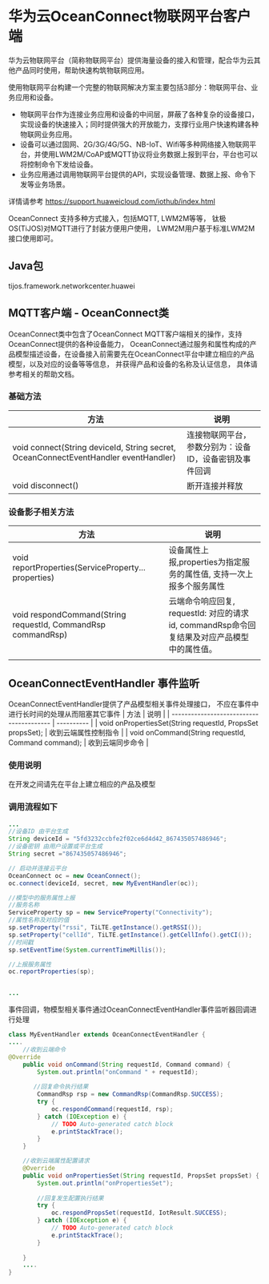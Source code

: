 # 华为云OceanConnect物联网平台客户端

华为云物联网平台（简称物联网平台）提供海量设备的接入和管理，配合华为云其他产品同时使用，帮助快速构筑物联网应用。

使用物联网平台构建一个完整的物联网解决方案主要包括3部分：物联网平台、业务应用和设备。

- 物联网平台作为连接业务应用和设备的中间层，屏蔽了各种复杂的设备接口，实现设备的快速接入；同时提供强大的开放能力，支撑行业用户快速构建各种物联网业务应用。
- 设备可以通过固网、2G/3G/4G/5G、NB-IoT、Wifi等多种网络接入物联网平台，并使用LWM2M/CoAP或MQTT协议将业务数据上报到平台，平台也可以将控制命令下发给设备。
- 业务应用通过调用物联网平台提供的API，实现设备管理、数据上报、命令下发等业务场景。

详情请参考 https://support.huaweicloud.com/iothub/index.html

OceanConnect 支持多种方式接入，包括MQTT, LWM2M等等， 钛极OS(TiJOS)对MQTT进行了封装方便用户使用， LWM2M用户基于标准LWM2M接口使用即可。 



## Java包
tijos.framework.networkcenter.huawei

## MQTT客户端  - OceanConnect类

OceanConnect类中包含了OceanConnect MQTT客户端相关的操作，支持OceanConnect提供的各种设备能力， OceanConnect通过服务和属性构成的产品模型描述设备，在设备接入前需要先在OceanConnect平台中建立相应的产品模型，以及对应的设备等等信息， 并获得产品和设备的名称及认证信息， 具体请参考相关的帮助文档。


### 基础方法

| 方法                                                         | 说明                                                    |
| ------------------------------------------------------------ | ------------------------------------------------------- |
| void connect(String deviceId, String secret, OceanConnectEventHandler eventHandler) | 连接物联网平台， 参数分别为：设备ID，设备密钥及事件回调 |
| void disconnect()                                            | 断开连接并释放                                          |



### 设备影子相关方法
| 方法                                                         | 说明                                                         |
| ------------------------------------------------------------ | ------------------------------------------------------------ |
| void reportProperties(ServiceProperty... properties)         | 设备属性上报,properties为指定服务的属性值, 支持一次上报多个服务属性 |
| void respondCommand(String requestId, CommandRsp commandRsp) | 云端命令响应回复, requestId: 对应的请求id, commandRsp命令回复结果及对应产品模型中的属性值。 |
|                                                              |                                                              |

## OceanConnectEventHandler 事件监听

OceanConnectEventHandler提供了产品模型相关事件处理接口， 不应在事件中进行长时间的处理从而阻塞其它事件
| 方法                                       | 说明         |
| ---------------------------------------- | ---------- |
| void onPropertiesSet(String requestId, PropsSet propsSet); | 收到云端属性控制指令 |
| void onCommand(String requestId, Command command); |  收到云端同步命令  |



### 使用说明

在开发之间请先在平台上建立相应的产品及模型


### 调用流程如下


```java
...
//设备ID 由平台生成
String deviceId = "5fd3232ccbfe2f02ce6d4d42_867435057486946";
//设备密钥 由用户设置或平台生成
String secret ="867435057486946";

// 启动并连接云平台
OceanConnect oc = new OceanConnect();
oc.connect(deviceId, secret, new MyEventHandler(oc));

//模型中的服务属性上报
//服务名称
ServiceProperty sp = new ServiceProperty("Connectivity"); 
//属性名称及对应的值
sp.setProperty("rssi", TiLTE.getInstance().getRSSI());
sp.setProperty("cellId", TiLTE.getInstance().getCellInfo().getCI());
//时间戳
sp.setEventTime(System.currentTimeMillis()); 

//上报服务属性
oc.reportProperties(sp);


...
```

事件回调，物模型相关事件通过OceanConnectEventHandler事件监听器回调进行处理

```java
class MyEventHandler extends OceanConnectEventHandler {
....
    //收到云端命令
@Override
	public void onCommand(String requestId, Command command) {
		System.out.println("onCommand " + requestId);	
		
       //回复命令执行结果 
		CommandRsp rsp = new CommandRsp(CommandRsp.SUCCESS);
		try {
			oc.respondCommand(requestId, rsp);
		} catch (IOException e) {
			// TODO Auto-generated catch block
			e.printStackTrace();
		}		
	}

    //收到云端属性配置请求
	@Override
	public void onPropertiesSet(String requestId, PropsSet propsSet) {
		System.out.println("onPropertiesSet");	
		
        //回复发生配置执行结果 
		try {
			oc.respondPropsSet(requestId, IotResult.SUCCESS);
		} catch (IOException e) {
			// TODO Auto-generated catch block
			e.printStackTrace();
		}
		
	}
    ....
}
```


